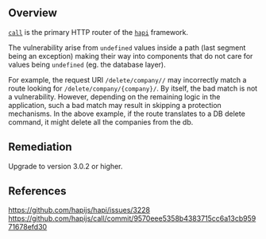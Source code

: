 ## Overview
[`call`](https://www.npmjs.com/package/call) is the primary HTTP router of the [`hapi`](https://www.npmjs.com/package/hapi) framework.

The vulnerability arise from `undefined` values inside a path (last segment being an exception) making their way into components that do not care for values being `undefined` (eg. the database layer).

For example, the request URI `/delete/company//` may incorrectly match a route looking for `/delete/company/{company}/`. By itself, the bad match is not a vulnerability. However, depending on the remaining logic in the application, such a bad match may result in skipping a protection mechanisms. In the above example, if the route translates to a DB delete command, it might delete all the companies from the db.

## Remediation
Upgrade to version 3.0.2 or higher. 

## References
https://github.com/hapijs/hapi/issues/3228
https://github.com/hapijs/call/commit/9570eee5358b4383715cc6a13cb95971678efd30
